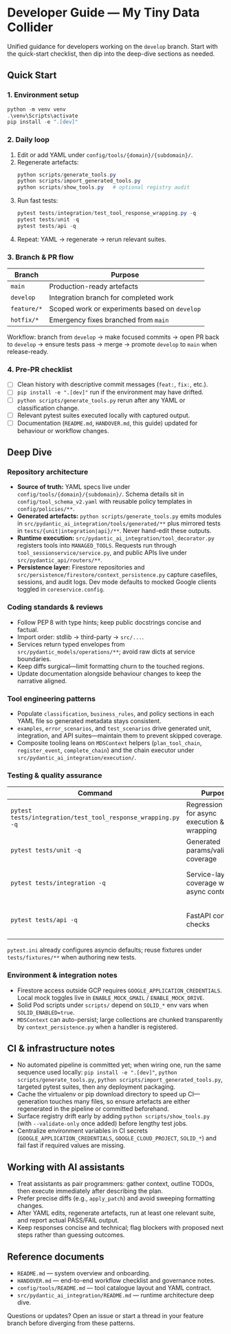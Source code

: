# Developer Guide — My Tiny Data Collider

Unified guidance for developers working on the `develop` branch. Start with the quick-start checklist, then dip into the deep-dive sections as needed.

## Quick Start

### 1. Environment setup
```powershell
python -m venv venv
.\venv\Scripts\activate
pip install -e ".[dev]"
```

### 2. Daily loop
1. Edit or add YAML under `config/tools/{domain}/{subdomain}/`.
2. Regenerate artefacts:
   ```powershell
   python scripts/generate_tools.py
   python scripts/import_generated_tools.py
   python scripts/show_tools.py   # optional registry audit
   ```
3. Run fast tests:
   ```powershell
   pytest tests/integration/test_tool_response_wrapping.py -q
   pytest tests/unit -q
   pytest tests/api -q
   ```
4. Repeat: YAML → regenerate → rerun relevant suites.

### 3. Branch & PR flow
| Branch | Purpose |
| --- | --- |
| `main` | Production-ready artefacts |
| `develop` | Integration branch for completed work |
| `feature/*` | Scoped work or experiments based on `develop` |
| `hotfix/*` | Emergency fixes branched from `main` |

Workflow: branch from `develop` → make focused commits → open PR back to `develop` → ensure tests pass → merge → promote `develop` to `main` when release-ready.

### 4. Pre-PR checklist
- [ ] Clean history with descriptive commit messages (`feat:`, `fix:`, etc.).
- [ ] `pip install -e ".[dev]"` run if the environment may have drifted.
- [ ] `python scripts/generate_tools.py` rerun after any YAML or classification change.
- [ ] Relevant pytest suites executed locally with captured output.
- [ ] Documentation (`README.md`, `HANDOVER.md`, this guide) updated for behaviour or workflow changes.

## Deep Dive

### Repository architecture
- **Source of truth:** YAML specs live under `config/tools/{domain}/{subdomain}/`. Schema details sit in `config/tool_schema_v2.yaml` with reusable policy templates in `config/policies/**`.
- **Generated artefacts:** `python scripts/generate_tools.py` emits modules in `src/pydantic_ai_integration/tools/generated/**` plus mirrored tests in `tests/{unit|integration|api}/**`. Never hand-edit these outputs.
- **Runtime execution:** `src/pydantic_ai_integration/tool_decorator.py` registers tools into `MANAGED_TOOLS`. Requests run through `tool_sessionservice/service.py`, and public APIs live under `src/pydantic_api/routers/**`.
- **Persistence layer:** Firestore repositories and `src/persistence/firestore/context_persistence.py` capture casefiles, sessions, and audit logs. Dev mode defaults to mocked Google clients toggled in `coreservice.config`.

### Coding standards & reviews
- Follow PEP 8 with type hints; keep public docstrings concise and factual.
- Import order: stdlib → third-party → `src/...`.
- Services return typed envelopes from `src/pydantic_models/operations/**`; avoid raw dicts at service boundaries.
- Keep diffs surgical—limit formatting churn to the touched regions.
- Update documentation alongside behaviour changes to keep the narrative aligned.

### Tool engineering patterns
- Populate `classification`, `business_rules`, and policy sections in each YAML file so generated metadata stays consistent.
- `examples`, `error_scenarios`, and `test_scenarios` drive generated unit, integration, and API suites—maintain them to prevent skipped coverage.
- Composite tooling leans on `MDSContext` helpers (`plan_tool_chain`, `register_event`, `complete_chain`) and the chain executor under `src/pydantic_ai_integration/execution/`.

### Testing & quality assurance
| Command | Purpose | Notes |
| --- | --- | --- |
| `pytest tests/integration/test_tool_response_wrapping.py -q` | Regression guard for async execution & audit wrapping | Run before every PR |
| `pytest tests/unit -q` | Generated params/validation coverage | Requires regenerated artefacts |
| `pytest tests/integration -q` | Service-layer coverage with async context | Uses mock Google clients by default |
| `pytest tests/api -q` | FastAPI contract checks | Validates routers against the registry |

`pytest.ini` already configures asyncio defaults; reuse fixtures under `tests/fixtures/**` when authoring new tests.

### Environment & integration notes
- Firestore access outside GCP requires `GOOGLE_APPLICATION_CREDENTIALS`. Local mock toggles live in `ENABLE_MOCK_GMAIL` / `ENABLE_MOCK_DRIVE`.
- Solid Pod scripts under `scripts/` depend on `SOLID_*` env vars when `SOLID_ENABLED=true`.
- `MDSContext` can auto-persist; large collections are chunked transparently by `context_persistence.py` when a handler is registered.

## CI & infrastructure notes
- No automated pipeline is committed yet; when wiring one, run the same sequence used locally: `pip install -e ".[dev]"`, `python scripts/generate_tools.py`, `python scripts/import_generated_tools.py`, targeted pytest suites, then any deployment packaging.
- Cache the virtualenv or pip download directory to speed up CI—generation touches many files, so ensure artefacts are either regenerated in the pipeline or committed beforehand.
- Surface registry drift early by adding `python scripts/show_tools.py` (with `--validate-only` once added) before lengthy test jobs.
- Centralize environment variables in CI secrets (`GOOGLE_APPLICATION_CREDENTIALS`, `GOOGLE_CLOUD_PROJECT`, `SOLID_*`) and fail fast if required values are missing.

## Working with AI assistants
- Treat assistants as pair programmers: gather context, outline TODOs, then execute immediately after describing the plan.
- Prefer precise diffs (e.g., `apply_patch`) and avoid sweeping formatting changes.
- After YAML edits, regenerate artefacts, run at least one relevant suite, and report actual PASS/FAIL output.
- Keep responses concise and technical; flag blockers with proposed next steps rather than guessing outcomes.

## Reference documents
- `README.md` — system overview and onboarding.
- `HANDOVER.md` — end-to-end workflow checklist and governance notes.
- `config/tools/README.md` — tool catalogue layout and YAML contract.
- `src/pydantic_ai_integration/README.md` — runtime architecture deep dive.

Questions or updates? Open an issue or start a thread in your feature branch before diverging from these patterns.
